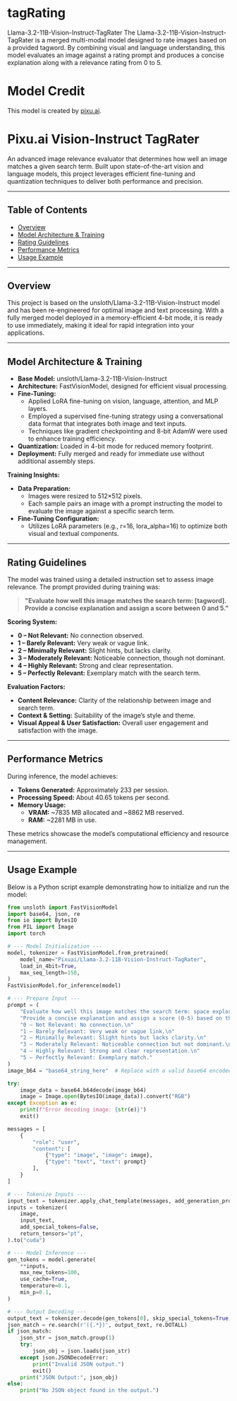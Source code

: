 # tagRating
Llama-3.2-11B-Vision-Instruct-TagRater The Llama-3.2-11B-Vision-Instruct-TagRater is a merged multi-modal model designed to rate images based on a provided tagword. By combining visual and language understanding, this model evaluates an image against a rating prompt and produces a concise explanation along with a relevance rating from 0 to 5.

# Model Credit

This model is created by [pixu.ai](https://pixu.ai).


# Pixu.ai Vision-Instruct TagRater

An advanced image relevance evaluator that determines how well an image matches a given search term. Built upon state-of-the-art vision and language models, this project leverages efficient fine-tuning and quantization techniques to deliver both performance and precision.


---

## Table of Contents

- [Overview](#overview)
- [Model Architecture & Training](#model-architecture--training)
- [Rating Guidelines](#rating-guidelines)
- [Performance Metrics](#performance-metrics)
- [Usage Example](#usage-example)

---

## Overview

This project is based on the unsloth/Llama-3.2-11B-Vision-Instruct model and has been re-engineered for optimal image and text processing. With a fully merged model deployed in a memory-efficient 4-bit mode, it is ready to use immediately, making it ideal for rapid integration into your applications.

---

## Model Architecture & Training

- **Base Model:** unsloth/Llama-3.2-11B-Vision-Instruct
- **Architecture:** FastVisionModel, designed for efficient visual processing.
- **Fine-Tuning:**  
  - Applied LoRA fine-tuning on vision, language, attention, and MLP layers.
  - Employed a supervised fine-tuning strategy using a conversational data format that integrates both image and text inputs.
  - Techniques like gradient checkpointing and 8-bit AdamW were used to enhance training efficiency.
- **Quantization:** Loaded in 4-bit mode for reduced memory footprint.
- **Deployment:** Fully merged and ready for immediate use without additional assembly steps.

**Training Insights:**

- **Data Preparation:**  
  - Images were resized to 512×512 pixels.
  - Each sample pairs an image with a prompt instructing the model to evaluate the image against a specific search term.
- **Fine-Tuning Configuration:**  
  - Utilizes LoRA parameters (e.g., r=16, lora_alpha=16) to optimize both visual and textual components.

---

## Rating Guidelines

The model was trained using a detailed instruction set to assess image relevance. The prompt provided during training was:

> **"Evaluate how well this image matches the search term: [tagword]. Provide a concise explanation and assign a score between 0 and 5."**

**Scoring System:**

- **0 – Not Relevant:** No connection observed.
- **1 – Barely Relevant:** Very weak or vague link.
- **2 – Minimally Relevant:** Slight hints, but lacks clarity.
- **3 – Moderately Relevant:** Noticeable connection, though not dominant.
- **4 – Highly Relevant:** Strong and clear representation.
- **5 – Perfectly Relevant:** Exemplary match with the search term.

**Evaluation Factors:**

- **Content Relevance:** Clarity of the relationship between image and search term.
- **Context & Setting:** Suitability of the image’s style and theme.
- **Visual Appeal & User Satisfaction:** Overall user engagement and satisfaction with the image.

---

## Performance Metrics

During inference, the model achieves:

- **Tokens Generated:** Approximately 233 per session.
- **Processing Speed:** About 40.65 tokens per second.
- **Memory Usage:**  
  - **VRAM:** ~7835 MB allocated and ~8862 MB reserved.
  - **RAM:** ~2281 MB in use.

These metrics showcase the model’s computational efficiency and resource management.

---

## Usage Example

Below is a Python script example demonstrating how to initialize and run the model:

```python
from unsloth import FastVisionModel
import base64, json, re
from io import BytesIO
from PIL import Image
import torch

# --- Model Initialization ---
model, tokenizer = FastVisionModel.from_pretrained(
    model_name="Pixuai/Llama-3.2-11B-Vision-Instruct-TagRater",
    load_in_4bit=True,
    max_seq_length=150,
)
FastVisionModel.for_inference(model)

# --- Prepare Input ---
prompt = (
    "Evaluate how well this image matches the search term: space explorer. "
    "Provide a concise explanation and assign a score (0-5) based on the criteria:\n"
    "0 – Not Relevant: No connection.\n"
    "1 – Barely Relevant: Very weak or vague link.\n"
    "2 – Minimally Relevant: Slight hints but lacks clarity.\n"
    "3 – Moderately Relevant: Noticeable connection but not dominant.\n"
    "4 – Highly Relevant: Strong and clear representation.\n"
    "5 – Perfectly Relevant: Exemplary match."
)
image_b64 = "base64_string_here"  # Replace with a valid base64 encoded image string

try:
    image_data = base64.b64decode(image_b64)
    image = Image.open(BytesIO(image_data)).convert("RGB")
except Exception as e:
    print(f"Error decoding image: {str(e)}")
    exit()

messages = [
    {
        "role": "user",
        "content": [
            {"type": "image", "image": image},
            {"type": "text", "text": prompt}
        ],
    }
]

# --- Tokenize Inputs ---
input_text = tokenizer.apply_chat_template(messages, add_generation_prompt=True)
inputs = tokenizer(
    image,
    input_text,
    add_special_tokens=False,
    return_tensors="pt",
).to("cuda")

# --- Model Inference ---
gen_tokens = model.generate(
    **inputs,
    max_new_tokens=100,
    use_cache=True,
    temperature=0.1,
    min_p=0.1,
)

# --- Output Decoding ---
output_text = tokenizer.decode(gen_tokens[0], skip_special_tokens=True)
json_match = re.search(r'({.*})', output_text, re.DOTALL)
if json_match:
    json_str = json_match.group(1)
    try:
        json_obj = json.loads(json_str)
    except json.JSONDecodeError:
        print("Invalid JSON output.")
        exit()
    print("JSON Output:", json_obj)
else:
    print("No JSON object found in the output.")
```
